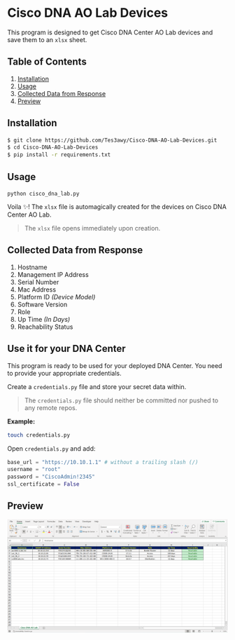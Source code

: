 # Cisco DNA AO Lab Devices

This program is designed to get Cisco DNA Center AO Lab devices and save them to an `xlsx` sheet.

## Table of Contents

1. [Installation](#installation)
2. [Usage](#usage)
3. [Collected Data from Response](#collected-data)
4. [Preview](#preview)

## Installation

```bash
$ git clone https://github.com/Tes3awy/Cisco-DNA-AO-Lab-Devices.git
$ cd Cisco-DNA-AO-Lab-Devices
$ pip install -r requirements.txt
```

## Usage

```python3
python cisco_dna_lab.py
```

Voila :sparkles:! The `xlsx` file is automagically created for the devices on Cisco DNA Center AO Lab.

> The `xlsx` file opens immediately upon creation.

## Collected Data from Response

1. Hostname
2. Management IP Address
3. Serial Number
4. Mac Address
5. Platform ID _(Device Model)_
6. Software Version
7. Role
8. Up Time _(In Days)_
9. Reachability Status

## Use it for your DNA Center

This program is ready to be used for your deployed DNA Center. You need to provide your appropriate credentials.

Create a `credentials.py` file and store your secret data within.

> The `credentials.py` file should neither be committed nor pushed to any remote repos.

**Example:**

```bash
touch credentials.py
```

Open `credentials.py` and add:

```python
base_url = "https://10.10.1.1" # without a trailing slash (/)
username = "root"
password = "CiscoAdmin!2345"
ssl_certificate = False
```

## Preview

![Preview](/assets/preview.png)
